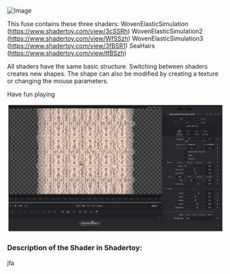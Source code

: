 ![Image](https://github.com/user-attachments/assets/20955257-4046-4b05-b1f3-d233d09e9d8b)

This fuse contains these three shaders:
WovenElasticSimulation (https://www.shadertoy.com/view/3cSSRh)
WovenElasticSimulation2 (https://www.shadertoy.com/view/WfSSzh)
WovenElasticSimulation3 (https://www.shadertoy.com/view/3fBSR1)
SeaHairs (https://www.shadertoy.com/view/tfBSzh)

All shaders have the same basic structure. Switching between shaders creates new shapes. The shape can also be modified by creating a texture or changing the mouse parameters.

Have fun playing

[![Thumbnail](WovenElasticSimulation_screenshot.png)](WovenElasticSimulation.fuse)

### Description of the Shader in Shadertoy:
jfa
